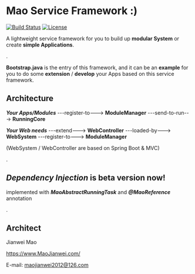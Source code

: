 # Mao Service Framework :)
[![Build Status](https://travis-ci.org/MaoJianwei/MaoFramework.svg?branch=master)](https://travis-ci.org/MaoJianwei/MaoFramework)
[![License](https://img.shields.io/badge/License-Apache%202.0-blue.svg)](https://github.com/MaoJianwei/MaoFramework/blob/master/LICENSE)

A lightweight service framework for you to build up **modular System** or create **simple Applications**.

.

**Bootstrap.java** is the entry of this framework, and it can be an **example** for you to do some **extension** / **develop** your Apps based on this service framework.

## Architecture

***Your Apps/Modules*** ---register-to---> **ModuleManager** ---send-to-run---> **RunningCore**

***Your Web needs*** ---extend---> **WebController** ---loaded-by---> **WebSystem** ---register-to---> **ModuleManager**

(WebSystem / WebController are based on Spring Boot & MVC)

.

## ***Dependency Injection*** is beta version now!

implemented with ***MaoAbstractRunningTask*** and ***@MaoReference*** annotation

.

## Architect

Jianwei Mao

https://www.MaoJianwei.com/

E-mail: maojianwei2012@126.com
